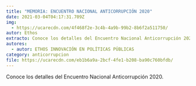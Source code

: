 ```yaml
---
title: "MEMORIA: ENCUENTRO NACIONAL ANTICORRUPCIÓN 2020"
date: 2021-03-04T04:17:31.709Z
img:
  - https://ucarecdn.com/4f468f2e-3c4b-4a9b-99b2-8b6f2a511750/
autor: Ethos
extracto: Conoce los detalles del Encuentro Nacional Anticorrupción 2020.
autores:
  - autor: ETHOS INNOVACIÓN EN POLÍTICAS PÚBLICAS
category: anticorrupcion
file: https://ucarecdn.com/eb1b6a9a-2bcf-4fe1-b208-ba90c760bfdb/
---
```

<!--StartFragment-->

Conoce los detalles del Encuentro Nacional Anticorrupción 2020.

<!--EndFragment-->